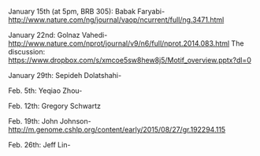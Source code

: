 January 15th (at 5pm, BRB 305): Babak Faryabi-http://www.nature.com/ng/journal/vaop/ncurrent/full/ng.3471.html

January 22nd: Golnaz Vahedi-http://www.nature.com/nprot/journal/v9/n6/full/nprot.2014.083.html
The discussion: https://www.dropbox.com/s/xmcoe5sw8hew8j5/Motif_overview.pptx?dl=0

January 29th: Sepideh Dolatshahi-

Feb. 5th: Yeqiao Zhou-

Feb. 12th: Gregory Schwartz

Feb. 19th: John Johnson-http://m.genome.cshlp.org/content/early/2015/08/27/gr.192294.115

Feb. 26th: Jeff Lin-
